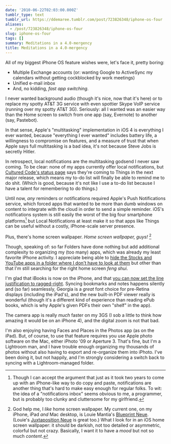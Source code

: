 ```yaml
---
date: '2010-06-22T02:03:00.000Z'
tumblr_type: text
tumblr_url: https://ddemaree.tumblr.com/post/723826348/iphone-os-four
aliases:
  - /post/723826348/iphone-os-four
slug: iphone-os-four
tags: []
summary: Meditations in a 4.0-mergency
title: Meditations in a 4.0-mergency
---
```


All of my biggest iPhone OS feature wishes were, let's face it, pretty boring:

* Multiple Exchange accounts (or: wanting Google to ActiveSync my calendars without getting cockblocked by work meetings)
* Unified e-mail inbox
* And, no kidding, _fast app switching_.

I never wanted background audio (though it's nice, now that it's here) or to replace my spotty AT&T 3G service with even spottier Skype VoIP service (running over my spotty AT&T 3G). Seriously: all I wanted was an easier way than the Home screen to switch from one app (say, Evernote) to another (say, Pastebot).

In that sense, Apple's "multitasking" implementation in iOS 4 is everything I ever wanted, because "everything I ever wanted" includes battery life, a willingness to compromise on features, and a measure of trust that when Apple says full multitasking is a bad idea, it's not because Steve Jobs is secretly Hitler.

In retrospect, local notifications are the multitasking godsend I never saw coming. To be clear: none of my apps currently offer local notifications, but [Cultured Code's status page](http://culturedcode.com/status/) says they're coming to Things in the next major release, which means my to-do list will finally be able to remind me to do shit. (Which is good, because it's not like I use a to-do list because I have a talent for remembering to do things.)

Until now, _any_ reminders or notifications required Apple's Push Notifications service, which forced apps that wanted to be more than dumb windows on content to integrate with the cloud in order to send a simple reminder. iOS's notifications system is still easily the worst of the big four smartphone platforms[^1] but Local Notifications at least make it so that apps like Things can be useful without a costly, iPhone-scale server presence.

Plus, there's home screen wallpaper. _Home screen wallpaper, guys!_ [^2]

Though, speaking of: so far Folders have done nothing but add additional complexity to organizing my (too many) apps, which was already my least favorite iPhone activity. I appreciate being able to [hide the Stocks and YouTube apps in a folder where I don't have to look at them](http://daringfireball.net/2010/06/apples_system_apps) but other than that I'm still searching for the right home screen _feng shui_.

I'm glad that iBooks is now on the iPhone, and that [you can now set the line justification to ragged-right][df-ibooks]. Syncing bookmarks and notes happens silently and (so far) seamlessly, Georgia is a _great_ font choice for pre-Retina displays (including the iPad's), and the new built-in PDF viewer really is wonderful (though it's a different kind of experience than reading ePub books, which is why Apple's given PDFs their own "shelf" in the app).

The camera app is really _much_ faster on my 3GS (I sob a little to think how amazing it would be on an iPhone 4), and the digital zoom is not that bad.

I'm also enjoying having Faces and Places in the Photos app (as on the iPad). But, of course, to use that feature requires you use Apple photo software on the Mac, either iPhoto '09 or Aperture 3. That's fine, but I'm a Lightroom man, and I have trouble enough organizing my thousands of photos without also having to export and re-organize them into iPhoto. I've been doing it, but not happily, and I'm strongly considering a switch back to syncing with a Lightroom-managed folder.

[^1]:Though I can accept the argument that just as it took two years to come up with an iPhone-like way to do copy and paste, notifications are another thing that's hard to make easy enough for regular folks. To wit: the idea of a "notifications inbox" seems obvious to me, a programmer, but is probably too clunky and cluttersome for my girlfriend.

[^2]:God help me, I _like_ home screen wallpaper. My current one, on my iPhone, iPad _and_ Mac desktop, is Louie Mantia's [Blueprint Neue](http://mantia.me/wallpaper/blueprint/). (Louie's [Juxtaposition Neue](http://mantia.me/wallpaper/juxtaposition-neue/) is great too.) What I look for in an iOS home screen wallpaper: it should be darkish, not too detailed or asymmetric, colorful but not crazy. Basically, I want it to have a _mood_ but not so much _content_.

[df-ibooks]:http://daringfireball.net/linked/2010/06/21/ibooks-iphone